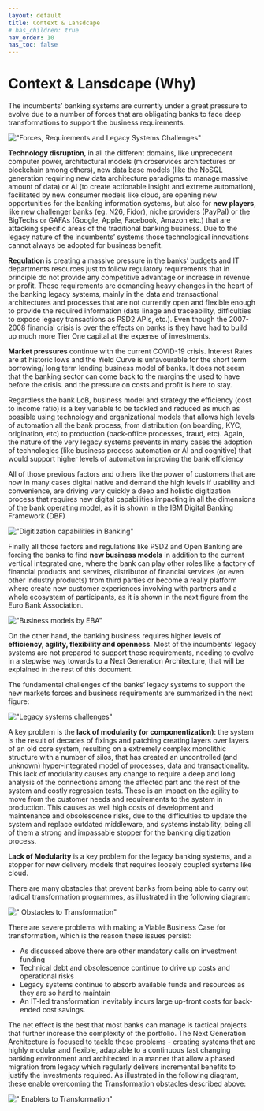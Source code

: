 ```yaml
---
layout: default
title: Context & Lansdcape
# has_children: true
nav_order: 10
has_toc: false
---
```




# Context & Lansdcape (Why)

The incumbents’ banking systems are currently under a great pressure to evolve due to a number of forces that are obligating banks to face deep transformations to support the business requirements. 
  
!["Forces, Requirements and Legacy Systems Challenges"](assets/images/Challenges.png)

**Technology disruption**, in all the different domains, like unprecedent computer power, architectural models (microservices architectures or blockchain among others), new data base models (like the NoSQL generation requiring new data architecture paradigms to manage massive amount of data) or AI (to create actionable insight and extreme automation), facilitated by new consumer models like cloud, are opening new opportunities for the banking information systems, but also for **new players**, like new challenger banks (eg. N26, Fidor), niche providers (PayPal) or the BigTechs or GAFAs (Google, Apple, Facebook, Amazon etc.) that are attacking specific areas of the traditional banking business.  Due to the legacy nature of the incumbents’ systems those technological innovations cannot always be adopted for business benefit.

**Regulation** is creating a massive pressure in the banks’ budgets and IT departments resources just to follow regulatory requirements that in principle do not provide any competitive advantage or increase in revenue or profit. These requirements are demanding heavy changes in the heart of the banking legacy systems, mainly in the data and transactional architectures and processes that are not currently open and flexible enough to provide the required information (data linage and traceability, difficulties to expose legacy transactions as PSD2 APIs, etc.). Even though the 2007-2008 financial crisis is over the effects on banks is they have had to build up much more Tier One capital at the expense of investments.

**Market pressures** continue with the current COVID-19 crisis. Interest Rates are at historic lows and the Yield Curve is unfavourable for the short term borrowing/ long term lending business model of banks. It does not seem that the banking sector can come back to the margins the used to have before the crisis. and the pressure on costs and profit is here to stay.

Regardless the bank LoB, business model and strategy the efficiency (cost to income ratio) is a key variable to be tackled and reduced as much as possible using technology and organizational models that allows high levels of automation all the bank process, from distribution (on boarding, KYC, origination, etc) to production (back-office processes, fraud, etc). Again, the nature of the very legacy systems prevents in many cases the adoption of technologies (like business process automation or AI and cognitive) that would support higher levels of automation improving the bank efficiency

All of those previous factors and others like the power of customers that are now in many cases digital native and demand the high levels if usability and convenience, are driving very quickly a deep and holistic digitization process that requires new digital capabilities impacting in all the dimensions of the bank operating model, as it is shown in the IBM Digital Banking Framework (DBF)

!["Digitization capabilities in Banking"](assets/images/DCM.png)
 

Finally all those factors and regulations like PSD2 and Open Banking are forcing the banks to find **new business models** in addition to the current vertical integrated one, where the bank can play other roles like a factory of financial products and services, distributor of financial services (or even other industry products) from third parties or become a really platform where create new customer experiences involving with partners and a whole ecosystem of participants, as it is shown in the next figure from the Euro Bank Association. 
 
!["Business models by EBA"](assets/images/BusinessModels.png)


On the other hand, the banking business requires higher levels of **efficiency, agility, flexibility and openness**. Most of the incumbents’ legacy systems are not prepared to support those requirements, needing to evolve in a stepwise way towards to a Next Generation Architecture, that will be explained in the rest of this document.

The fundamental challenges of the banks’ legacy systems to support the new markets forces and business requirements are summarized in the next figure: 

!["Legacy systems challenges"](assets/images/Spaghetti.png)


A key problem is the **lack of modularity (or componentization)**: the system is the result of decades of fixings and patching creating layers over layers of an old core system, resulting on a extremely complex monolithic structure with a number of silos, that has created an uncontrolled (and unknown) hyper-integrated model of processes, data and transactionality. This lack of modularity causes any change to require a deep and long analysis of the connections among the affected part and the rest of the system and costly regression tests. These is an impact on the agility to move from the customer needs and requirements to the system in production. This causes as well high costs of development and maintenance and obsolescence risks, due to the difficulties to update the system and replace outdated middleware, and systems instability, being all of them a strong and impassable stopper for the banking digitization process.

**Lack of Modularity** is a key problem for the legacy banking systems, and a stopper for new delivery models that requires loosely coupled systems like cloud. 

There are many obstacles that prevent banks from being able to carry out radical transformation programmes, as illustrated in the following diagram:
 
![" Obstacles to Transformation"](assets/images/Obstacles.png)


There are severe problems with making a Viable Business Case for transformation, which is the reason these issues persist:
* As discussed above there are other mandatory calls on investment funding
* Technical debt and obsolescence continue to drive up costs and operational risks
* Legacy systems continue to absorb available funds and resources as they are so hard to maintain
* An IT-led transformation inevitably incurs large up-front costs for back-ended cost savings.

The net effect is the best that most banks can manage is tactical projects that further increase the complexity of the portfolio. The Next Generation Architecture is focused to tackle these problems - creating systems that are highly modular and flexible, adaptable to a continuous fast changing banking environment and architected in a manner that allow a phased migration from legacy which regularly delivers incremental benefits to justify the investments required. 
As illustrated in the following diagram, these enable overcoming the Transformation obstacles described above:

![" Enablers to Transformation"](assets/images/Enablers.png)
